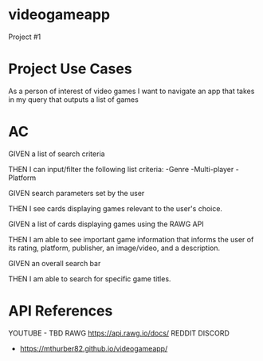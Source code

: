 # videogameapp
Project #1

# Project Use Cases
As a person of interest of video games
I want to navigate an app that takes in my query that outputs a list of games

# AC

GIVEN a list of search criteria

THEN I can input/filter the following list criteria:
  -Genre
  -Multi-player
  -Platform
 
 
 GIVEN search parameters set by the user
 
 THEN I see cards displaying games relevant to the user's choice.
 
 
 GIVEN a list of cards displaying games using the RAWG API
 
 THEN I am able to see important game information that informs the user of its rating, platform, publisher, an image/video, and a description.


GIVEN an overall search bar

THEN I am able to search for specific game titles.

# API References
YOUTUBE - TBD
RAWG https://api.rawg.io/docs/
REDDIT
DISCORD

* https://mthurber82.github.io/videogameapp/

